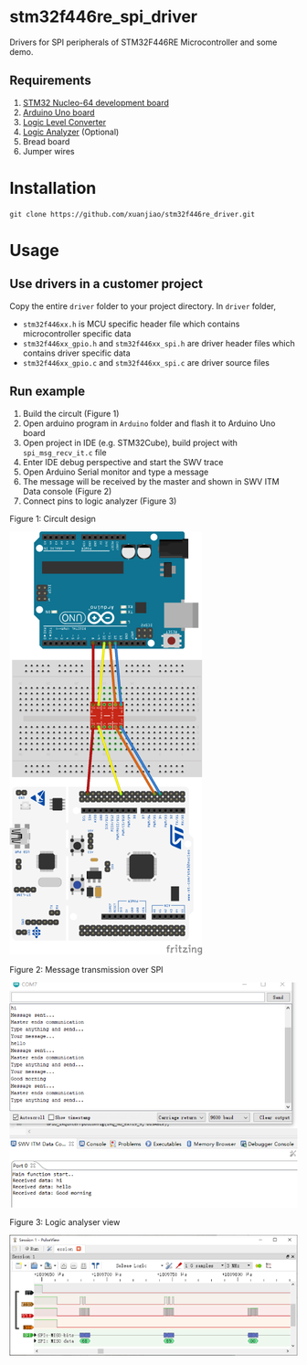 # stm32f446re_spi_driver

Drivers for SPI peripherals of STM32F446RE Microcontroller and some demo.

## Requirements

1.	[STM32 Nucleo-64 development board](https://www.st.com/en/evaluation-tools/nucleo-f446re.html)
2.	[Arduino Uno board](https://store.arduino.cc/arduino-uno-rev3)
4.	[Logic Level Converter](https://www.sparkfun.com/products/12009)
5.	[Logic Analyzer](https://www.amazon.de/gp/product/B01MUFRHQ2/ref=ppx_yo_dt_b_asin_title_o00_s00?ie=UTF8&th=1) (Optional)
6.	Bread board
7.	Jumper wires

# Installation

`git clone https://github.com/xuanjiao/stm32f446re_driver.git`

# Usage

## Use drivers in a customer project
Copy the entire `driver` folder to your project directory. In `driver` folder,

- `stm32f446xx.h` is MCU specific header file which contains microcontroller specific data
-  `stm32f446xx_gpio.h` and `stm32f446xx_spi.h` are driver header files which contains driver specific data 
-  `stm32f446xx_gpio.c` and `stm32f446xx_spi.c` are driver source files

## Run example
1. Build the circult (Figure 1)
1. Open arduino program in `Arduino` folder and flash it to Arduino Uno board 
2. Open project in IDE (e.g. STM32Cube), build project with `spi_msg_recv_it.c` file
3. Enter IDE debug perspective and start the SWV trace 
4. Open Arduino Serial monitor and type a message
5. The message will be received by the master and shown in SWV ITM Data console (Figure 2)
6. Connect pins to logic analyzer (Figure 3)

Figure 1: Circult design

![circult](./Img/spi_bb.png)

Figure 2: Message transmission over SPI

![Message](./Img/SPI_Message.png)


Figure 3: Logic analyser view

![logic](./Img/SPI_LogicAnalyzer.png)



